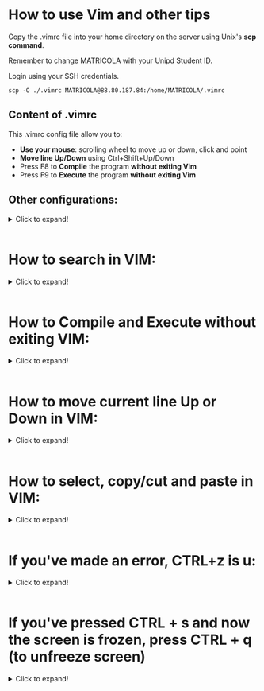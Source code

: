 # How to use Vim and other tips

Copy the .vimrc file into your home directory on the server using Unix's **scp command**.

Remember to change MATRICOLA with your Unipd Student ID.

Login using your SSH credentials.

    scp -O ./.vimrc MATRICOLA@88.80.187.84:/home/MATRICOLA/.vimrc 

## Content of .vimrc
This .vimrc config file allow you to:
- **Use your mouse**: scrolling wheel to move up or down, click and point
- **Move line Up/Down** using Ctrl+Shift+Up/Down
- Press F8 to **Compile** the program **without exiting Vim**
- Press F9 to **Execute** the program **without exiting Vim**

## Other configurations:
<details>
<summary>Click to expand!</summary>

- Replace tabs with 3 spaces
- Highlight matching parantheses
- Auto indent on brackets
- Show line number
- Highlight current line
- Search characters as they are entered
- Search is case insesitive if no case letters are entered, but case sensitive if case letters are entered
- Highlight search results
</details>

<br>

# How to search in VIM:
<details>
<summary>Click to expand!</summary>

Search is **UNIDIRECTIONAL** but when the search reach one end of the file, pressing **n** continue the search starting from the other end of the file.

## Search from the current line **forward** using **/**

x es:

    ESC (to exit Insert mode)

    /query

    ENTER (to stop writing in the search query)

    (now all search results of the query are highlighted)

    n (to move to next occurence of search result)

    ESC (to exit Search mode)

## Search from the current line **backwards** using **?**

x es:

    ESC (to exit Insert mode)

    ?query

    ENTER (to stop writing in the search query)

    (now all search results of the query are highlighted)

    n (to move to next occurence of search result)

    ESC (to exit Search mode)
</details>

<br>

# How to Compile and Execute without exiting VIM:
<details>
<summary>Click to expand!</summary>

## Compile

    ESC (to exit Insert mode)

    F8 (compile shortcut)

    CTRL+C (to exit compilation) 

    Enter (to re-enter in vim)

## Execute
    ESC (to exit Insert mode)

    F9 (execute shortcut)

    CTRL+C (to stop the executable) 

    Enter (to re-enter in vim)
</details>


<br>

# How to move current line Up or Down in VIM:
<details>
<summary>Click to expand!</summary>

    ESC (to exit Insert mode)

    CTRL+SHIFT+PAGE UP/DOWN (to move line up/down)

    i (to re-enter Insert mode)
</details>

<br>

# How to select, copy/cut and paste in VIM:
<details>
<summary>Click to expand!</summary>

    Select with the mouse the text you want to copy

    y (to copy/yank)
    [ALTERNATIVE d (to cut)]

    p (to paste after the cursor)
</details>

<br>

# If you've made an error, CTRL+z is u:
<details>
<summary>Click to expand!</summary>
    
    ESC (to exit Insert mode)

    u (to Undo)
</details>

<br>

# If you've pressed CTRL + s and now the screen is frozen, press CTRL + q (to unfreeze screen)
<details>
<summary>Click to expand!</summary>

    CTRL + s (now screen is frozen)

    (every command that you type when the screen is frozen will be executed, it just won't be displayed in the terminal)

    CTRL + q (to unfreeze the screen)
</details>